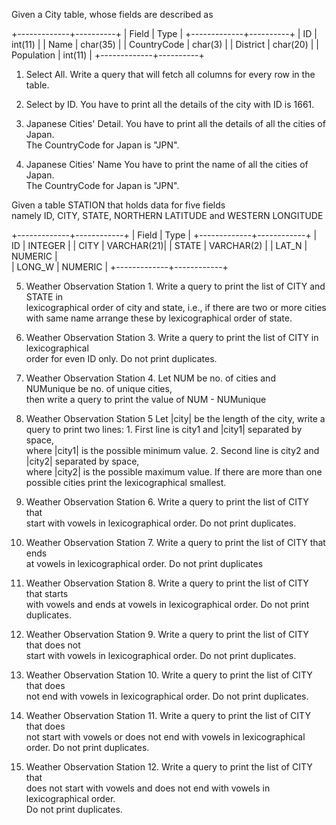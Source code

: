 Given a City table, whose fields are described as   

+-------------+----------+ 
| Field       | Type     | 
+-------------+----------+ 
| ID          | int(11)  | 
| Name        | char(35) | 
| CountryCode | char(3)  | 
| District    | char(20) | 
| Population  | int(11)  | 
+-------------+----------+ 

1) Select All. Write a query that will fetch all columns for every row in the table.   

2) Select by ID. You have to print all the details of the city with ID is 1661.  

3) Japanese Cities' Detail. You have to print all the details of all the cities of Japan.  
   The CountryCode for Japan is "JPN".   

4) Japanese Cities' Name You have to print the name of all the cities of Japan.  
   The CountryCode for Japan is "JPN".   


Given a table STATION that holds data for five fields    
namely ID, CITY, STATE, NORTHERN LATITUDE and WESTERN LONGITUDE    
 
+-------------+------------+ 
| Field       |   Type     | 
+-------------+------------+ 
| ID          | INTEGER    | 
| CITY        | VARCHAR(21)| 
| STATE       | VARCHAR(2) | 
| LAT_N       | NUMERIC    |  
| LONG_W      | NUMERIC    | 
+-------------+------------+  
 
5) Weather Observation Station 1. Write a query to print the list of CITY and STATE in  
   lexicographical order of city and state, i.e., if there are two or more cities  
   with same name arrange these by lexicographical order of state.   

6) Weather Observation Station 3. Write a query to print the list of CITY in lexicographical  
   order for even ID only. Do not print duplicates.  

7) Weather Observation Station 4. Let NUM be no. of cities and NUMunique be no. of unique cities,   
   then write a query to print the value of NUM - NUMunique   

8)  Weather Observation Station 5 
	Let |city| be the length of the city, write a query to print two lines: 
		1. First line is city1 and |city1| separated by space,   
		   where |city1| is the possible minimum value. 
		2. Second line is city2 and |city2| separated by space,  
		   where |city2|  is the possible maximum value. 
	If there are more than one possible cities print the lexicographical smallest. 

9) Weather Observation Station 6. Write a query to print the list of CITY that  
   start with vowels in lexicographical order. Do not print duplicates. 

10) Weather Observation Station 7. Write a query to print the list of CITY that ends  
    at vowels in lexicographical order. Do not print duplicates 

11) Weather Observation Station 8. Write a query to print the list of CITY that starts  
    with vowels and ends at vowels in lexicographical order. Do not print duplicates. 

12) Weather Observation Station 9. Write a query to print the list of CITY that does not  
    start with vowels in lexicographical order. Do not print duplicates. 

13) Weather Observation Station 10. Write a query to print the list of CITY that does  
    not end with vowels in lexicographical order. Do not print duplicates. 

14) Weather Observation Station 11. Write a query to print the list of CITY that does  
    not start with vowels or does not end with vowels in lexicographical order. 
    Do not print duplicates.   

15) Weather Observation Station 12. Write a query to print the list of CITY that  
    does not start with vowels and does not end with vowels in lexicographical order.  
    Do not print duplicates.  
